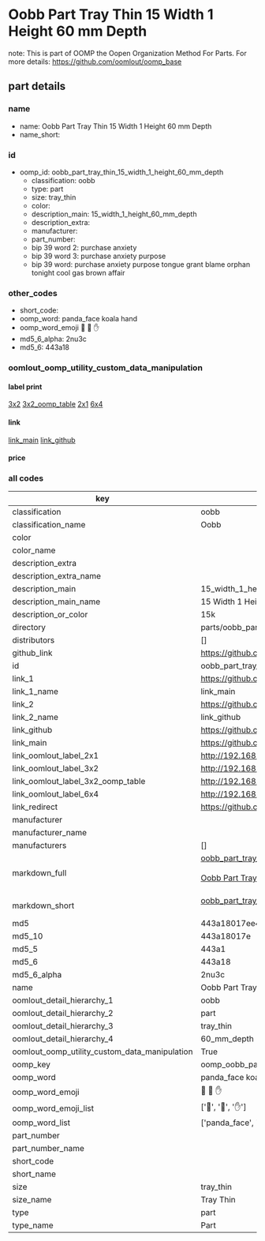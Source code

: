 # Oobb Part Tray Thin 15 Width 1 Height 60 mm Depth  

note: This is part of OOMP the Oopen Organization Method For Parts. For more details: https://github.com/oomlout/oomp_base

##  part details
  







### name
* name: Oobb Part Tray Thin 15 Width 1 Height 60 mm Depth
* name_short: 
### id
* oomp_id: oobb_part_tray_thin_15_width_1_height_60_mm_depth
  * classification: oobb
  * type: part
  * size: tray_thin
  * color: 
  * description_main: 15_width_1_height_60_mm_depth
  * description_extra: 
  * manufacturer: 
  * part_number: 
  * bip 39 word 2: purchase anxiety
  * bip 39 word 3: purchase anxiety purpose
  * bip 39 word: purchase anxiety purpose tongue grant blame orphan tonight cool gas brown affair

### other_codes
* short_code: 
* oomp_word: panda_face koala hand
* oomp_word_emoji :panda_face: :koala: :hand:
* md5_6_alpha: 2nu3c
* md5_6: 443a18






### oomlout_oomp_utility_custom_data_manipulation
#### label print
[3x2](http://192.168.1.245:1112/?label=oomp%202nu3c)
[3x2_oomp_table](http://192.168.1.108:1112/?label=oomp%202nu3c)
[2x1](http://192.168.1.242:1112/?label=oomp%202nu3c)
[6x4](http://192.168.1.55:1112/?label=oomp%202nu3c)    

#### link

[link_main](https://github.com/oomlout/oomlout_oomp_version_1_messy/tree/main/parts/oobb_part_tray_thin_15_width_1_height_60_mm_depth) [link_github](https://github.com/oomlout/oomlout_oomp_version_1_messy/tree/main/parts/oobb_part_tray_thin_15_width_1_height_60_mm_depth)                             

#### price







### all codes 
| key | value |  
| --- | --- |  
| classification | oobb |  
| classification_name | Oobb |  
| color |  |  
| color_name |  |  
| description_extra |  |  
| description_extra_name |  |  
| description_main | 15_width_1_height_60_mm_depth |  
| description_main_name | 15 Width 1 Height 60 mm Depth |  
| description_or_color | 15k |  
| directory | parts/oobb_part_tray_thin_15_width_1_height_60_mm_depth |  
| distributors | [] |  
| github_link | https://github.com/oomlout/oomlout_oomp_part_src/tree/main/parts/oobb_part_tray_thin_15_width_1_height_60_mm_depth |  
| id | oobb_part_tray_thin_15_width_1_height_60_mm_depth |  
| link_1 | https://github.com/oomlout/oomlout_oomp_version_1_messy/tree/main/parts/oobb_part_tray_thin_15_width_1_height_60_mm_depth |  
| link_1_name | link_main |  
| link_2 | https://github.com/oomlout/oomlout_oomp_version_1_messy/tree/main/parts/oobb_part_tray_thin_15_width_1_height_60_mm_depth |  
| link_2_name | link_github |  
| link_github | https://github.com/oomlout/oomlout_oomp_version_1_messy/tree/main/parts/oobb_part_tray_thin_15_width_1_height_60_mm_depth |  
| link_main | https://github.com/oomlout/oomlout_oomp_version_1_messy/tree/main/parts/oobb_part_tray_thin_15_width_1_height_60_mm_depth |  
| link_oomlout_label_2x1 | http://192.168.1.242:1112/?label=oomp%202nu3c |  
| link_oomlout_label_3x2 | http://192.168.1.245:1112/?label=oomp%202nu3c |  
| link_oomlout_label_3x2_oomp_table | http://192.168.1.108:1112/?label=oomp%202nu3c |  
| link_oomlout_label_6x4 | http://192.168.1.55:1112/?label=oomp%202nu3c |  
| link_redirect | https://github.com/oomlout/oomlout_oomp_version_1_messy/tree/main/parts/oobb_part_tray_thin_15_width_1_height_60_mm_depth |  
| manufacturer |  |  
| manufacturer_name |  |  
| manufacturers | [] |  
| markdown_full | [oobb_part_tray_thin_15_width_1_height_60_mm_depth](none)<br>[](none)<br>[Oobb Part Tray Thin 15 Width 1 Height 60 Mm Depth](none)<br><br> |  
| markdown_short | [oobb_part_tray_thin_15_width_1_height_60_mm_depth](none)<br><br> |  
| md5 | 443a18017ee493985cb2de475cc28571 |  
| md5_10 | 443a18017e |  
| md5_5 | 443a1 |  
| md5_6 | 443a18 |  
| md5_6_alpha | 2nu3c |  
| name | Oobb Part Tray Thin 15 Width 1 Height 60 mm Depth |  
| oomlout_detail_hierarchy_1 | oobb |  
| oomlout_detail_hierarchy_2 | part |  
| oomlout_detail_hierarchy_3 | tray_thin |  
| oomlout_detail_hierarchy_4 | 60_mm_depth |  
| oomlout_oomp_utility_custom_data_manipulation | True |  
| oomp_key | oomp_oobb_part_tray_thin_15_width_1_height_60_mm_depth |  
| oomp_word | panda_face koala hand |  
| oomp_word_emoji | :panda_face: :koala: :hand: |  
| oomp_word_emoji_list | [':panda_face:', ':koala:', ':hand:'] |  
| oomp_word_list | ['panda_face', 'koala', 'hand'] |  
| part_number |  |  
| part_number_name |  |  
| short_code |  |  
| short_name |  |  
| size | tray_thin |  
| size_name | Tray Thin |  
| type | part |  
| type_name | Part |  
